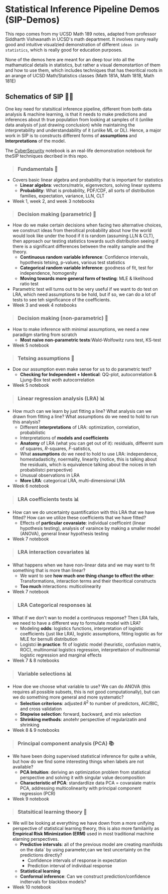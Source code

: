 # Statistical Inference Pipeline Demos (SIP-Demos)
This repo comes from my UCSD Math 189 notes, adapted from professor Siddharth Vishwanath in UCSD's math department. It involves many really good and intuitive visualzied demonstration of different `ideas in statistics`, which is really good for education purposes.

None of the demos here are meant for an deep tour into all the mathamatical details in statistics, but rather a visual demonstartion of them and how to use them, which includes techniques that has theoritical roots in an arange of UCSD Math/Statistics classes (Math 181A, Math 181B, Math 181E)

## Schematics of SIP 🧑‍🔬
One key need for statsitical inference pipeline, different from both data analysis & machine learning, is that it needs to make predictions and inferences about th true population from looking at samples of it (unlike data analysis of just drawing conclusion) while maintaining the interpretability and understandability of it (unlike ML or DL). Hence, a major work in SIP is to constructs different forms of **assumptions** and **Interpretations** of the model.

The [CyberSecurity](/CyberSecurity.ipynb) notebook is an real-life demonstration notebook for theSIP techniques decribed in this repo.

> ### Fundamentals 🔢
- Covers basic linear algebra and probability that is important for statistics
    - **Linear algebra**: vectors/matrix, eigenvectors, solving linear systems
    - **Probability**: What is probability, PDF/CDF, all sorts of distribution families, expectation, variance, LLN, CLT
- Week 1, week 2, and week 3 notebooks

> ### Decision making (parametric) 🤔
- How do we make certain decisions when facing two alternative choices, we construct ideas from theroitical probability about how the world would look like under the hood if it is random (assuming LLN & CLT), then approach our testing statistics towards such distribution seeing if there is a significant differences between the reality sample and the theory.
    - **Continuous random variable inference**: Confidence intervals, hypothesis tetsing, p-values, various test statistics
    - **Categorical random variable inference**: goodness of fit, test for independence, homogenity
    - **Moving towards more general form of testing**: MLE & likelihood ratio test
- Parametric test will turns out to be very useful if we want to do test on LRA, which need assumptions to be hold, but if so, we can do a lot of tests to see teh significance of the coefficients.
- Week 3 and week 4 notebooks

> ### Decision making (non-parametric) 🤔
- How to make inference with minimal assumptions, we need a new paradigm starting from scratch
    - **Most naive non-parametric tests**:Wald-Wolfowitz runs test, KS-test
- Week 5 notebook

> ### Tetsing assumptions 🧪
- Doe our assumption even make sense for us to do parametric test?
    - **Checking for Independent + Identical**: QQ-plot, autocorrelation & Ljung-Box test woth autocorrelation
- Week 5 notebook

> ### Linear regression analysis (LRA) 📊
- How much can we learn by just fitting a line? What analysis can we drawn from fitting a line? What assumptions do we need to hold to run this analysis?
    - Different **interpretations** of LRA: optimization, correlation, probabilistic
    - Interpretations of **models and coefficients**
    - **Anatomy** of LRA (what you can get out of it): residuals, diffeernt sum of squares, $R$-squares, $F$-satistics, 
    - What **assumptions** do we need to hold to use LRA: independence, homestadasticity, noermality, linearity (notice, this is talking about the residuals, which is equivalence talking about the noices in teh probabilistci perspective)
    - Unusual observations in LRA
    - **More LRA**: categorical LRA, multi-dimensional LRA
- Week 6 notebook

> ### LRA coefficients tests 📊
- How can we do uncertainty quantification with this LRA that we have fitted? How can we utilize these coefficients that we have fitted?
    - Effects of **particular covaraiate**: individual coefficeint (linear hypothesis testing), analysis of varaince by making a smaller model (ANOVA), general linear hypothesis testing
- Week 7 notebook

> ### LRA interaction covariates 📊
- What happens when we have non-linear data and we may want to fit something that is more than linear?
    - We want to see **how much one thing change to effect the other**: Transformations, interaction terms and their theoritical constructs
    - **Too much** interactions: multicolinearity
- Week 7 notebook

> ### LRA Categorical responses 📊
- What if we don't wan to model a continuous response? Then LRA fails, we need to have a different way to formulate  model with LRA?
    - Modeling **odds**: logistics functions, interpretation of logistic coefficients (just like LRA), logistic assumptions, fitting logistic as for MLE for bernulli distribution
    - Logistci **in practice**: fit of logistic model (heuristic, confusion matrix, ROC), multinomial logistics regression, interprettaion of multinomial logistic regression and marginal effects
- Week 7 & 8 notebooks

> ### Variable selections 📊
- How doe we choose what variable to use? We can do ANOVA (this requires all possible subsets, this is not good computationally), but can we do something more general and more systematic?
    - **Selection criterions**: adjusted $R^2$ to number of predictors, AIC/BIC, and cross validation
    - **Stepwise selection**: forward, backward, and mix selection
    - **Shrinking methods**: anotehr perspective of regularizatin and shrinking
- Week 8 & 9 notebooks

> ### Principal component analysis (PCA) 📚
- We have been doing supervised statistical inference for quite a while, but how do we find some interesting things when labels are not available?
    - **PCA Intuition**: deriving an optimization problem from statistical perspective and solving it with singular value decomposition
    - **Characteristic of PCA**: standardlize data PCA = covaraiate matrix PCA, addressing multicolinearity with principal component regression (PCR)
- Week 9 notebook

> ### Statsitical learning theory 🔢
- We will be looking at everything we have down from a more unifying perspective of statistical learning theory, this is also more familairily as **Empirical Risk Minimization (ERM)** used in most traditional machine elarning perspectives.
    - **Predictive intervals**: all of the previous model are creating manifolds on the data` by using parameter,can we test uncertainty on the predictions directly?
        - Confidence intervals of response in expectation
        - Prediction interval of individual response
    - **Statistical learning**
    - **Conformal inference**: Can we construct prediction/confidence indtervals for blackbox models?
- Week 10 notebook